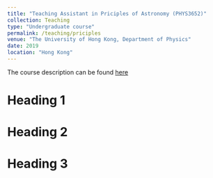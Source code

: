 ```yaml
---
title: "Teaching Assistant in Priciples of Astronomy (PHYS3652)"
collection: Teaching
type: "Undergraduate course"
permalink: /teaching/priciples
venue: "The University of Hong Kong, Department of Physics"
date: 2019
location: "Hong Kong"
---
```

The course description can be found <a href="https://webapp.science.hku.hk/sr4/servlet/enquiry?Type=Course&course_code=PHYS3652" target="_blank">here</a>


Heading 1
======

Heading 2
======

Heading 3
======
